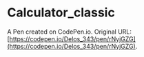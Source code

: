 # Calculator_classic

A Pen created on CodePen.io. Original URL: [https://codepen.io/Delos_343/pen/rNyjGZG](https://codepen.io/Delos_343/pen/rNyjGZG).

